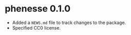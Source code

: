 
# phenesse 0.1.0

* Added a `NEWS.md` file to track changes to the package.
* Specified CC0 license.
